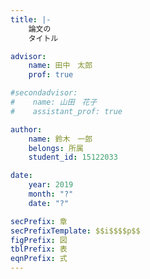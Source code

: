 ```yaml
---
title: |-
    論文の  
    タイトル

advisor:
    name: 田中　太郎
    prof: true

#secondadvisor:
#    name: 山田　花子
#    assistant_prof: true

author:
    name: 鈴木　一郎
    belongs: 所属
    student_id: 15122033

date:
    year: 2019
    month: "?"
    date: "?"

secPrefix: 章
secPrefixTemplate: $$i$$$$p$$
figPrefix: 図
tblPrefix: 表
eqnPrefix: 式
---
```

